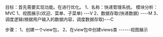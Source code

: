 目标：首先需要实现功能。在进行优化。
1、名称：快递管理系统。
模块分析：MVC
    1、视图展示(欢迎、菜单、子菜单) ---V
    2、数据存取(快递数据) ----M
    3、调度逻辑(根据用户输入的数据内容，调度数据存取)---C
    
 
 步骤：
 1、创建一个view包，
 2、在view包中创建views类 ------视图展示
